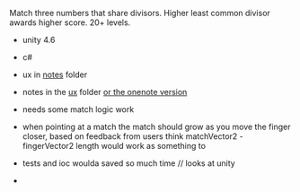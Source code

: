 Match three numbers that share divisors. Higher least common divisor awards higher score. 20+ levels.
* unity 4.6
* c#
* ux in [notes](notes) folder
* notes in the [ux](ux) folder [or the onenote version](https://onedrive.live.com/redir?page=view&resid=2CC398494F6817C1!12510&authkey=!ANv6bLCRBNllzAw)

* needs some match logic work []()
* when pointing at a match the match should grow as you move the finger closer, based on feedback from users []()
  think matchVector2 - fingerVector2 length would work as something to 
* tests and ioc woulda saved so much time // looks at unity
* 




